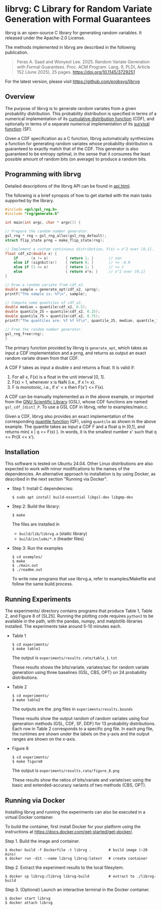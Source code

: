 librvg: C Library for Random Variate Generation with Formal Guarantees
======================================================================

librvg is an open-source C library for generating random variables.
It released under the Apache-2.0 License.

The methods implemented in librvg are described in the following
publication.

  > Feras A. Saad and Wonyeol Lee. 2025.
  > Random Variate Generation with Formal Guarantees.
  > Proc. ACM Program. Lang. 9, PLDI, Article 152 (June 2025), 25 pages.
  > https://doi.org/10.1145/3729251

For the latest version, please visit https://github.com/probsys/librvg

Overview
--------

The purpose of librvg is to generate random variates from a given
probability distribution. This probability distribution is specified in
terms of a numerical implementation of its
[cumulative distribution function](https://en.wikipedia.org/wiki/Cumulative_distribution_function)
(CDF), and optionally in terms of a separate numerical implementation of its
[survival function](https://en.wikipedia.org/wiki/Survival_function) (SF).

Given a CDF specification as a C function, librvg automatically synthesizes
a function for generating random variates whose probability distribution is
guaranteed to exactly match that of the CDF. This generator is also
guaranteed to be entropy optimal, in the sense that it consumes the least
possible amount of random bits (on average) to produce a random bits.

Programming with librvg
-----------------------

Detailed descriptions of the librvg API can be found in [api.html](api.html).

The following is a brief synopsis of how to get started with the main tasks
supported by the library.

  ```c
  #include <gsl/gsl_rng.h>
  #include "rvg/generate.h"

  int main(int argc, char * argv[]) {

  // Prepare the random number generator.
  gsl_rng * rng = gsl_rng_alloc(gsl_rng_default);
  struct flip_state prng = make_flip_state(rng);

  // Implement a custom continuous distribution, F(x) = x^2 over [0,1].
  float cdf_x2(double x) {
      if      (x != x)        { return 1; }       // nan
      else if (signbit(x))    { return 0; }       // <= -0.0
      else if (1 <= x)        { return 1; }       // >= 1
      else                    { return x*x; }     // x^2 over [0,1]
  }

  // Draw a random variate from cdf_x2.
  double sample = generate_opt(cdf_x2, &prng);
  printf("The sample is: %f\n", sample);

  // Compute some quantiles of cdf_x2.
  double median = quantile(cdf_x2, 0.5);
  double quantile_25 = quantile(cdf_x2, 0.25);
  double quantile_75 = quantile(cdf_x2, 0.75);
  printf("The quantiles are: %f %f %f\n", quantile_25, median, quantile_75);

  // Free the random number generator.
  gsl_rng_free(rng);
  }
  ```

The primary function provided by librvg is `generate_opt`, which takes as
input a CDF implementation and a prng, and returns as output an exact
random variate drawn from that CDF.

A CDF F takes as input a double x and returns a float. It is valid if:

  1. For all x, F(x) is a float in the unit interval [0, 1].
  2. F(x) = 1, whenever x is NaN (i.e., if x != x).
  3. F is monotonic, i.e., if x' < x then F(x') <= F(x).

A CDF can be manually implemented as in the above example, or imported from the
[GNU Scientific Library](https://www.gnu.org/software/gsl/doc/html/randist.html)
(GSL), whose CDF functions are named `gsl_cdf_[dist]_P`.
To use a GSL CDF in librvg, refer to examples/main.c.

Given a CDF, librvg also provides an exact implementation of the corresponding
[quantile function](https://en.wikipedia.org/wiki/Quantile_function) (QF),
using `quantile` as shown in the above example.
The quantile takes as input a CDF F and a float q in [0,1], and returns
min{ x | q <= F(x) }. In words, it is the smallest number x' such that
q <= Pr(X <= x').

Installation
------------

This software is tested on Ubuntu 24.04. Other Linux distributions are also
expected to work with minor modifications to the names of the dependencies.
An alternative approach to installation is by using Docker, as described in
the next section "Running via Docker".

- Step 1: Install C dependencies:

      $ sudo apt install build-essential libgsl-dev libgmp-dev

- Step 2: Build the library:

      $ make

  The files are installed in
    - `build/lib/librvg.a`  (static library)
    - `build/include/*.h`   (header files)

- Step 3: Run the examples

      $ cd examples/
      $ make
      $ ./main.out
      $ ./readme.out

  To write new programs that use librvg.a, refer to examples/Makefile and
  follow the same build process.

Running Experiments
-------------------

The experiments/ directory contains programs that produce Table 1, Table 2,
and Figure 8 of [SL25]. Running the plotting code requires `python3` to be
available in the path, with the pandas, numpy, and matplotlib libraries
installed. The experiments take around 5-10 minutes each.

- Table 1

      $ cd experiments/
      $ make table1

  The output is `experiments/results.rate/table_1.txt`

  These results shows the bits/variate, variates/sec for random
  variate generation using three baselines (GSL, CBS, OPT)
  on 24 probability distributions.

- Table 2

      $ cd experiments/
      $ make table2

  The outputs are the .png files in `experiments/results.bounds`

  These results show the output random of random variates using four
  generation methods (GSL, CDF, SF, DDF) for 13 probability distributions.
  Each row in Table 2 corresponds to a specific png file. In each png file,
  the runtimes are shown under the labels on the y-axis and the output
  ranges are shown on the x-axis.

- Figure 8

      $ cd experiments/
      $ make figure8

  The output is `experiments/results.rate/figure_8.png`

  These results show the ratios of bits/variate and variate/sec using
  the basic and extended-accuracy variants of two methods (CBS, OPT).

Running via Docker
------------------

Installing librvg and running the experiments can also be executed in a
virtual Docker container.

To build the container, first install Docker for your platform using
the instructions at https://docs.docker.com/get-started/get-docker/.

Step 1. Build the image and container.

    $ docker build -f Dockerfile -t librvg .        # build image (~20 mins)
    $ docker run -dit --name librvg librvg:latest   # create container

Step 2. Extract the experiment results to the local filesytem.

    $ docker cp librvg:/librvg librvg-build         # extract to ./librvg-build

Step 3. (Optional) Launch an interactive terminal in the Docker container.

    $ docker start librvg
    $ docker attach librvg
